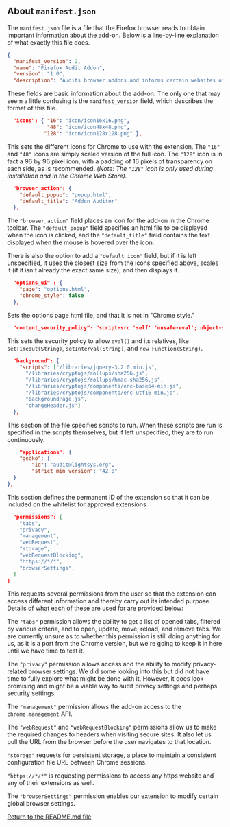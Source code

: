 ## About `manifest.json`

The `manifest.json` file is a file that the Firefox browser reads to obtain important information about the add-on. Below is a line-by-line explanation of what exactly this file does.

```json
{
  "manifest_version": 2,
  "name": "Firefox Audit Addon",
  "version": "1.0",
  "description": "Audits browser addons and informs certain websites of audit status",
```

These fields are basic information about the add-on. The only one that may seem a little confusing is the `manifest_version` field, which describes the format of this file.

```json
  "icons": { "16": "icon/icon16x16.png",
             "48": "icon/icon48x48.png",
            "128": "icon/icon128x128.png" }, 
```

This sets the different icons for Chrome to use with the extension. The `"16"` and `"48"` icons are simply scaled version of the full icon. The `"128"` icon is in fact a 96 by 96 pixel icon, with a padding of 16 pixels of transparency on each side, as is recommended. 
_(Note: The `"128"` icon is only used during installation and in the Chrome Web Store)._

```json
  "browser_action": {
    "default_popup": "popup.html",
    "default_title": "Addon Auditor"
  },
```

The `"browser_action"` field places an icon for the add-on in the Chrome toolbar. The `"default_popup"` field specifies an html file to be displayed when the icon is clicked, and the `"default_title"` field contains the text displayed when the mouse is hovered over the icon. 

There is also the option to add a `"default_icon"` field, but if it is left unspecified, it uses the closest size from the icons specified above, scales it (if it isn't already the exact same size), and then displays it. 

```json
  "options_ui" : {
    "page": "options.html",
    "chrome_style": false
  },
```

Sets the options page html file, and that it is not in "Chrome style." 

```json
  "content_security_policy": "script-src 'self' 'unsafe-eval'; object-src 'self'",
```

This sets the security policy to allow `eval()` and its relatives, like `setTimeout(String)`, `setInterval(String)`, and `new Function(String)`.

```json
  "background": {
    "scripts": ["/libraries/jquery-3.2.0.min.js",
      "/libraries/cryptojs/rollups/sha256.js",
	  "/libraries/cryptojs/rollups/hmac-sha256.js",
	  "/libraries/cryptojs/components/enc-base64-min.js",
	  "/libraries/cryptojs/components/enc-utf16-min.js",
      "backgroundPage.js",
      "changeHeader.js"]
  },
```

This section of the file specifies scripts to run. When these scripts are run is specified in the scripts themselves, but if left unspecified, they are to run continuously. 


```json
	"applications": {
	"gecko": {
		"id": "audit@lightsys.org",
		"strict_min_version": "42.0"
  }
},
```

This section defines the permanent ID of the extension so that it can be included on the whitelist for approved extensions

```json 
  "permissions": [
	"tabs",
	"privacy",
    "management",
    "webRequest",
    "storage",
    "webRequestBlocking",
    "https://*/*",
	"browserSettings",
  ]
}
```

This requests several permissions from the user so that the extension can access different information and thereby carry out its intended purpose.
Details of what each of these are used for are provided below:

The `"tabs"` permission allows the ability to get a list of opened tabs, filtered by various criteria, and to open, update, move, reload, and remove tabs.
We are currently unsure as to whether this permission is still doing anything for us, as it is a port from the Chrome version, but we're going to keep it in here until we have time to test it.

The `"privacy"` permission allows access and the ability to modify privacy-related browser settings.
We did some looking into this but did not have time to fully explore what might be done with it. However, it does look promising and might be a viable way
to audit privacy settings and perhaps security settings.

The `"management"` permission allows the add-on access to the `chrome.management` API.

The `"webRequest"` and `"webRequestBlocking"` permissions allow us to make the required changes to headers when visiting secure sites.
It also let us pull the URL from the browser before the user navigates to that location.

`"storage"` requests for persistent storage, a place to maintain a consistent configuration file URL between Chrome sessions. 

`"https://*/*"` is requesting permissions to access any https website and any of their extensions as well.

The `"browserSettings"` permission enables our extension to modify certain global browser settings.

[Return to the README.md file](../README.md)
